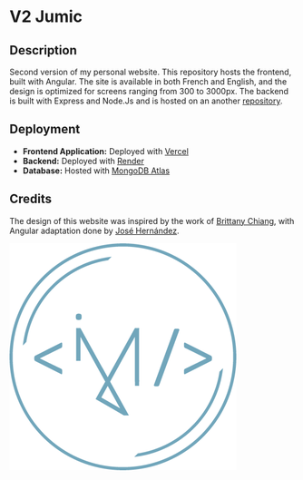# V2 Jumic

## Description
Second version of my personal website.
This repository hosts the frontend, built with Angular. The site is available in both French and English, and the design is optimized for screens ranging from 300 to 3000px.
The backend is built with Express and Node.Js and is hosted on an another [repository](https://github.com/Jumic14/v2.jumic-back).

## Deployment
- **Frontend Application:** Deployed with [Vercel](https://vercel.com/)
- **Backend:** Deployed with [Render](https://render.com/)
- **Database:** Hosted with [MongoDB Atlas](https://www.mongodb.com/atlas)

## Credits
The design of this website was inspired by the work of [Brittany Chiang](https://github.com/bchiang7/v4), with Angular adaptation done by [José Hernández](https://github.com/andresjosehr/andresjosehr-portfolio). 





![Primary Logo](./src/assets/logo/primary-logo.png)